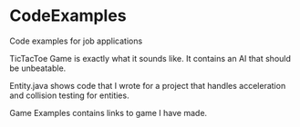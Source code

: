 CodeExamples
============

Code examples for job applications

TicTacToe Game is exactly what it sounds like. It contains an AI that
should be unbeatable.

Entity.java shows code that I wrote for a project that handles
acceleration and collision testing for entities.

Game Examples contains links to game I have made.

